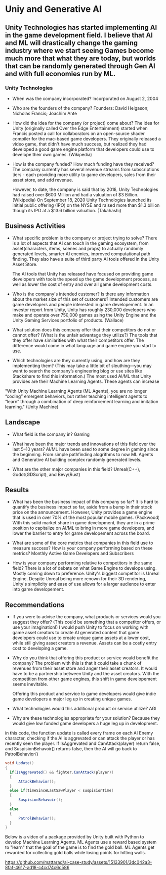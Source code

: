 # Uniy and Generative AI

## Unity Technologies has started implementing AI in the game development field. I believe that AI and ML will drastically change the gaming industry where we start seeing Games become much more that what they are today, but worlds that can be randomly generated through Gen AI and with full economies run by ML.

### Unity Technologies

- When was the company incorporated?
  Incorporated on August 2, 2004

- Who are the founders of the company?
  Founders: David Helgason; Nicholas Francis; Joachim Ante

- How did the idea for the company (or project) come about?
  The idea for Unity (originally called Over the Edge Entertainment) started when Francis posted a call for collaborators on an open-source shader compiler for the mac-based game developers. They originally released a video game, that didn't have much success, but realized they had developed a good game engine platform that developers could use to develope their own games. (Wikipedia)

- How is the company funded? How much funding have they received?
  The company currently has several revenue streams from subscriptions tiers - each providing more utility to game developers, sales from their asset store, and add revenue.

  However, to date, the company is said that by 2018, Unity Technologies had raised over $600 Million and had a valuation of $3 Billion. (Wikipedia)
  On September 18, 2020 Unity Technologies launched its initial public offering (IPO) on the NYSE and raised more than $1.3 billion though its IPO at a $13.6 billion valuation. (Takahashi)

## Business Activities

- What specific problem is the company or project trying to solve?
  There is a lot of aspects that AI can touch in the gaming ecosystem, from asset(characters, items, scenes and props) to actually randomly generated levels, smarter AI enemies, improved computational path finding. They also have a suite of third party AI tools offered in the Unity Asset Store.

  The AI tools that Unity has released have focused on providing game developers with tools the speed up the game development process, as well as lower the cost of entry and over all game development costs.

- Who is the company's intended customer? Is there any information about the market size of this set of customers?
  Intended customers are game developers and people interested in game developement.
  In an investor report from Unity, Unity has roughly 230,000 developers who make and operate over 750,000 games using the Unity Engine and the Unity Gaming Services portfolio of products.
  (Wallace)

- What solution does this company offer that their competitors do not or cannot offer? (What is the unfair advantage they utilize?)
  The tools that they offer have similarities with what their competitors offer. The difference would come in what language and game engine you start to use.

- Which technologies are they currently using, and how are they implementing them? (This may take a little bit of sleuthing&mdash;you may want to search the company’s engineering blog or use sites like Stackshare to find this information.)
  The most used AI/ML that Unity provides are their Machine Learning Agents. These agents can increase

"With Unity Machine Learning Agents (ML-Agents), you are no longer “coding” emergent behaviors, but rather teaching intelligent agents to “learn” through a combination of deep reinforcement learning and imitation learning." (Unity Machine)

## Landscape

- What field is the company in?
  Gaming

- What have been the major trends and innovations of this field over the last 5&ndash;10 years?
  AI/ML have been used to some degree in gaming since the beginning. From simple pathfinding alogrithms to now ML Agents and Generative AI building complex randomly generated levels.

- What are the other major companies in this field?
  Unreal(C++), Godot(GDScript), and Bevy(Rust)

## Results

- What has been the business impact of this company so far?
  It is hard to quantify the business impact so far, aside from a bump in their stock price on the announcement. However, Unity provides a game engine that is used in over 70% of the most popular mobile games. (Packwood) With this solid market share in game development, they are in a prime position to capitalize on AI/ML to bring in more game developers, and lower the barrier to entry for game developement across the board.

- What are some of the core metrics that companies in this field use to measure success? How is your company performing based on these metrics?
  Monthly Active Game Developers and Subscribers

- How is your company performing relative to competitors in the same field?
  There is a lot of debate on what Game Engine to develope using. Mostly coming down to preference. Unity's biggest competitor is Unreal Engine. Despite Unreal being more renown for their 3D rendering, Unity's simplicity and ease of use allows for a larger audience to enter into game developement.

## Recommendations

- If you were to advise the company, what products or services would you suggest they offer? (This could be something that a competitor offers, or use your imagination!)
  I would push Unity to focus on working with game asset creators to create AI generated content that game developers could use to create unique game assets at a lower cost, while still giving asset creators a revenue. Assets can be a costly entry cost to developing a game.

- Why do you think that offering this product or service would benefit the company?
  The problem with this is that it could take a chunk of revenues from their asset store and anger their asset creators. It would have to be a partnership between Unity and the asset creators. With the competition from other game engines, this shift in game developement seems inevitable.

  Offering this product and service to game developers would give indie game developers a major leg up in creating unique games.

- What technologies would this additional product or service utilize?
  AGI

- Why are these technologies appropriate for your solution?
  Because they would give low funded game developers a huge leg up in development.

in this code, the function update is called every frame on each AI Enemy character, checking if the AI is aggrevated or can attack the player or has recently seen the player. If IsAggrevated and CanAttack(player) return false, and SuspisionBehavoir() returns false, then the AI will go back to PatrolBehavior()

```C#
void Update()
{
  if(IsAggrevated() && fighter.CanAttack(player))
  {
      AttackBehavior();
  }
  else if(timeSinceLastSawPlayer < suspisionTime)
  {
      SuspisionBehavoir();
  }
  else
  {
      PatrolBehavior();
  }
}
```

Below is a video of a package provided by Unity built with Python to develop Machine Learning Agents. ML Agents use a reward based system to "learn" that the goal of the game is to find the gold ball. ML Agents get rewarded for collecting gold balls while losing points for hitting walls.




https://github.com/mattarad/ai-case-study/assets/15133901/3dc042a3-8faf-4617-ad18-c4cd74c6c586



